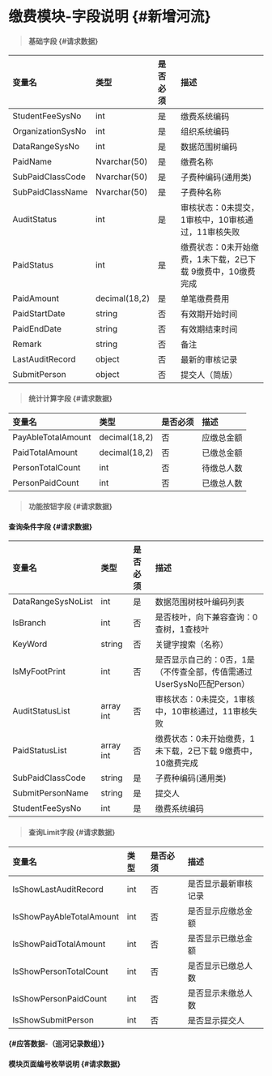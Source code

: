 # 缴费模块-字段说明 {#新增河流}

> #### 基础字段 {#请求数据}

| 变量名 | 类型 | 是否必须 | 描述 |
| :--- | :--- | :--- | :--- |
| StudentFeeSysNo | int | 是 | 缴费系统编码 |
| OrganizationSysNo | int | 是 | 组织系统编码 |
| DataRangeSysNo | int | 是 | 数据范围树编码 |
| PaidName | Nvarchar\(50\) | 是 | 缴费名称 |
| SubPaidClassCode | Nvarchar\(50\) | 是 | 子费种编码\(通用类\) |
| SubPaidClassName | Nvarchar\(50\) | 是 | 子费种名称 |
| AuditStatus | int | 是 | 审核状态：0未提交，1审核中，10审核通过，11审核失败 |
| PaidStatus | int | 是 | 缴费状态：0未开始缴费，1未下载，2已下载 9缴费中，10缴费完成 |
| PaidAmount | decimal\(18,2\) | 是 | 单笔缴费费用 |
| PaidStartDate | string | 否 | 有效期开始时间 |
| PaidEndDate | string | 否 | 有效期结束时间 |
| Remark | string | 否 | 备注 |
| LastAuditRecord | object | 否 | 最新的审核记录 |
| SubmitPerson | object | 否 | 提交人（简版） |

> #### 统计计算字段 {#请求数据}

| 变量名 | 类型 | 是否必须 | 描述 |
| :--- | :--- | :--- | :--- |
| PayAbleTotalAmount | decimal\(18,2\) | 否 | 应缴总金额 |
| PaidTotalAmount | decimal\(18,2\) | 否 | 已缴总金额 |
| PersonTotalCount | int | 否 | 待缴总人数 |
| PersonPaidCount | int | 否 | 已缴总人数 |

> #### 功能按钮字段 {#请求数据}

#### 查询条件字段 {#请求数据}

| 变量名 | 类型 | 是否必须 | 描述 |
| :--- | :--- | :--- | :--- |
| DataRangeSysNoList | int | 是 | 数据范围树枝叶编码列表 |
| IsBranch | int | 否 | 是否枝叶，向下兼容查询：0查树，1查枝叶 |
| KeyWord | string | 否 | 关键字搜索（名称） |
| IsMyFootPrint | int | 否 | 是否显示自己的：0否，1是（不传查全部，传值需通过UserSysNo匹配Person） |
| AuditStatusList | array int | 否 | 审核状态：0未提交，1审核中，10审核通过，11审核失败 |
| PaidStatusList | array int | 否 | 缴费状态：0未开始缴费，1未下载，2已下载 9缴费中，10缴费完成 |
| SubPaidClassCode | string | 是 | 子费种编码\(通用类\) |
| SubmitPersonName | string | 是 | 提交人 |
| StudentFeeSysNo | int | 是 | 缴费系统编码 |


> #### 查询Limit字段 {#请求数据}

| 变量名 | 类型 | 是否必须 | 描述 |
| :--- | :--- | :--- | :--- |
| IsShowLastAuditRecord | int | 否 | 是否显示最新审核记录 |
| IsShowPayAbleTotalAmount | int | 否 | 是否显示应缴总金额 |
| IsShowPaidTotalAmount | int | 否 | 是否显示已缴总金额 |
| IsShowPersonTotalCount | int | 否 | 是否显示已缴总人数 |
| IsShowPersonPaidCount | int | 否 | 是否显示未缴总人数 |
| IsShowSubmitPerson | int | 否 | 是否显示提交人 |

####  {#应答数据-（巡河记录数组）}

#### 模块页面编号枚举说明 {#请求数据}



